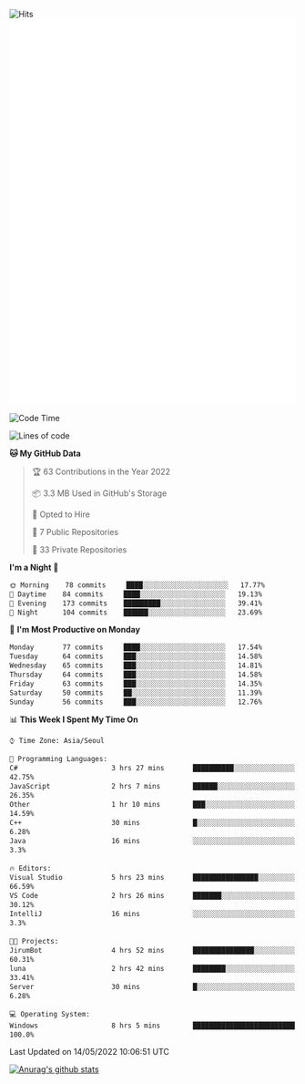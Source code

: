 ![Hits](https://hits.seeyoufarm.com/api/count/incr/badge.svg?url=https%3A%2F%2Fgithub.com%2Fkokose1234&count_bg=%2379C83D&title_bg=%23555555&icon=apple.svg&icon_color=%23E7E7E7&title=hits&edge_flat=false)
<br/>
![Metrics](https://github.com/kokose1234/kokose1234/blob/main/github-metrics.svg)

<!--START_SECTION:waka-->
![Code Time](http://img.shields.io/badge/Code%20Time-640%20hrs%204%20mins-blue)

![Lines of code](https://img.shields.io/badge/From%20Hello%20World%20I%27ve%20Written-2%20Million%20lines%20of%20code-blue)

**🐱 My GitHub Data** 

> 🏆 63 Contributions in the Year 2022
 > 
> 📦 3.3 MB Used in GitHub's Storage 
 > 
> 💼 Opted to Hire
 > 
> 📜 7 Public Repositories 
 > 
> 🔑 33 Private Repositories  
 > 
**I'm a Night 🦉** 

```text
🌞 Morning    78 commits     ████░░░░░░░░░░░░░░░░░░░░░   17.77% 
🌆 Daytime    84 commits     ████░░░░░░░░░░░░░░░░░░░░░   19.13% 
🌃 Evening    173 commits    █████████░░░░░░░░░░░░░░░░   39.41% 
🌙 Night      104 commits    ██████░░░░░░░░░░░░░░░░░░░   23.69%

```
📅 **I'm Most Productive on Monday** 

```text
Monday       77 commits     ████░░░░░░░░░░░░░░░░░░░░░   17.54% 
Tuesday      64 commits     ███░░░░░░░░░░░░░░░░░░░░░░   14.58% 
Wednesday    65 commits     ███░░░░░░░░░░░░░░░░░░░░░░   14.81% 
Thursday     64 commits     ███░░░░░░░░░░░░░░░░░░░░░░   14.58% 
Friday       63 commits     ███░░░░░░░░░░░░░░░░░░░░░░   14.35% 
Saturday     50 commits     ██░░░░░░░░░░░░░░░░░░░░░░░   11.39% 
Sunday       56 commits     ███░░░░░░░░░░░░░░░░░░░░░░   12.76%

```


📊 **This Week I Spent My Time On** 

```text
⌚︎ Time Zone: Asia/Seoul

💬 Programming Languages: 
C#                       3 hrs 27 mins       ██████████░░░░░░░░░░░░░░░   42.75% 
JavaScript               2 hrs 7 mins        ██████░░░░░░░░░░░░░░░░░░░   26.35% 
Other                    1 hr 10 mins        ███░░░░░░░░░░░░░░░░░░░░░░   14.59% 
C++                      30 mins             █░░░░░░░░░░░░░░░░░░░░░░░░   6.28% 
Java                     16 mins             ░░░░░░░░░░░░░░░░░░░░░░░░░   3.3%

🔥 Editors: 
Visual Studio            5 hrs 23 mins       ████████████████░░░░░░░░░   66.59% 
VS Code                  2 hrs 26 mins       ███████░░░░░░░░░░░░░░░░░░   30.12% 
IntelliJ                 16 mins             ░░░░░░░░░░░░░░░░░░░░░░░░░   3.3%

🐱‍💻 Projects: 
JirumBot                 4 hrs 52 mins       ███████████████░░░░░░░░░░   60.31% 
luna                     2 hrs 42 mins       ████████░░░░░░░░░░░░░░░░░   33.41% 
Server                   30 mins             █░░░░░░░░░░░░░░░░░░░░░░░░   6.28%

💻 Operating System: 
Windows                  8 hrs 5 mins        █████████████████████████   100.0%

```


 Last Updated on 14/05/2022 10:06:51 UTC
<!--END_SECTION:waka-->

[![Anurag's github stats](https://github-readme-stats.vercel.app/api?username=kokose1234&theme=dracula)](https://github.com/anuraghazra/github-readme-stats)



	
